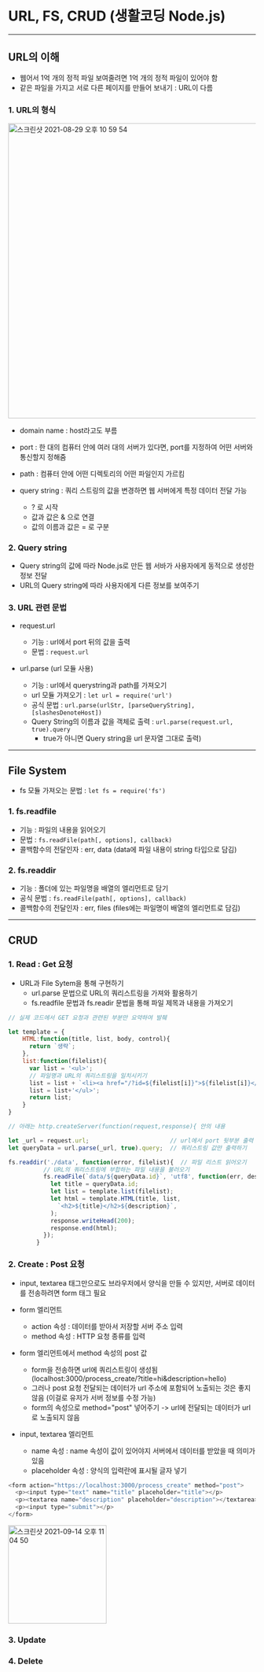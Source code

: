 # URL, FS, CRUD (생활코딩 Node.js)

***

## URL의 이해
- 웹어서 1억 개의 정적 파일 보여줄려면 1억 개의 정적 파일이 있어야 함
- 같은 파일을 가지고 서로 다른 페이지를 만들어 보내기 : URL이 다름

### 1. URL의 형식

<img width="600" alt="스크린샷 2021-08-29 오후 10 59 54" src="https://user-images.githubusercontent.com/80403988/131253144-a4b0b794-8b63-4cec-a290-d281346bbeab.png">

- domain name : host라고도 부름

- port : 한 대의 컴퓨터 안에 여러 대의 서버가 있다면, port를 지정하여 어떤 서버와 통신할지 정해줌

- path : 컴퓨터 안에 어떤 디렉토리의 어떤 파일인지 가르킴

- query string : 쿼리 스트링의 값을 변경하면 웹 서버에게 특정 데이터 전달 가능
  - ? 로 시작
  - 값과 값은 & 으로 연결
  - 값의 이름과 값은 = 로 구분

### 2. Query string
- Query string의 값에 따라 Node.js로 만든 웹 서바가 사용자에게 동적으로 생성한 정보 전달
- URL의 Query string에 따라 사용자에게 다른 정보를 보여주기

### 3. URL 관련 문법
- request.url
  - 기능 : url에서 port 뒤의 값을 출력
  - 문법 : ```request.url```

- url.parse (url 모듈 사용)
  - 기능 : url에서 querystring과 path를 가져오기
  - url 모듈 가져오기 : ```let url = require('url')```
  - 공식 문법 : ```url.parse(urlStr, [parseQueryString], [slashesDenoteHost])```
  - Query String의 이름과 값을 객체로 출력 : ```url.parse(request.url, true).query```
    - true가 아니면 Query string을 url 문자열 그대로 출력)

***

## File System
- fs 모듈 가져오는 문법 : ```let fs = require('fs')```

### 1. fs.readfile
- 기능 : 파일의 내용을 읽어오기
- 문법 : ```fs.readFile(path[, options], callback)```
- 콜백함수의 전달인자 : err, data (data에 파일 내용이 string 타입으로 담김)

### 2. fs.readdir
- 기능 : 폴더에 있는 파일명을 배열의 엘리먼트로 담기
- 공식 문법 : ```fs.readFile(path[, options], callback)```
- 콜백함수의 전달인자 : err, files (files에는 파일명이 배열의 엘리먼트로 담김)

***

## CRUD

### 1. Read : Get 요청

- URL과 File Sytem을 통해 구현하기
  - url.parse 문법으로 URL의 쿼리스트링을 가져와 활용하기
  - fs.readfile 문법과 fs.readir 문법을 통해 파일 제목과 내용을 가져오기

```js
// 실제 코드에서 GET 요청과 관련된 부분만 요약하여 발췌

let template = {
    HTML:function(title, list, body, control){
      return `생략`;
    },
    list:function(filelist){
      var list = '<ul>';
      // 파일명과 URL의 쿼리스트링을 일치시키기
      list = list + `<li><a href="/?id=${filelist[i]}">${filelist[i]}</a></li>`; 
      list = list+'</ul>';
      return list;
    }
}

// 아래는 http.createServer(function(request,response){ 안의 내용

let _url = request.url;                       // url에서 port 뒷부분 출력
let queryData = url.parse(_url, true).query;  // 쿼리스트링 값만 출력하기

fs.readdir('./data', function(error, filelist){  // 파일 리스트 읽어오기
          // URL의 쿼리스트링에 부합하는 파일 내용을 불러오기
          fs.readFile(`data/${queryData.id}`, 'utf8', function(err, description){
            let title = queryData.id;
            let list = template.list(filelist);
            let html = template.HTML(title, list,
              `<h2>${title}</h2>${description}`,
            );
            response.writeHead(200);
            response.end(html);
          });
        }
```

### 2. Create : Post 요청
- input, textarea 태그만으로도 브라우저에서 양식을 만들 수 있지만, 서버로 데이터를 전송하려면 form 태그 필요

- form 엘리먼트
  - action 속성 : 데이터를 받아서 저장할 서버 주소 입력
  - method 속성 : HTTP 요청 종류를 입력

- form 엘리먼트에서 method 속성의 post 값
  - form을 전송하면 url에 쿼리스트링이 생성됨 (localhost:3000/process_create/?title=hi&description=hello)
  - 그러나 post 요청 전달되는 데이터가 url 주소에 포함되어 노출되는 것은 좋지 않음 (이걸로 유저가 서버 정보를 수정 가능)
  - form의 속성으로 method="post" 넣어주기 -> url에 전달되는 데이터가 url로 노출되지 않음

- input, textarea 엘리먼트
  - name 속성 : name 속성이 값이 있어야지 서버에서 데이터를 받았을 때 의미가 있음
  - placeholder 속성 : 양식의 입력란에 표시될 글자 넣기

```js
<form action="https://localhost:3000/process_create" method="post">
  <p><input type="text" name="title" placeholder="title"></p>
  <p><textarea name="description" placeholder="description"></textarea></p>
  <p><input type="submit"></p>
</form>
```

<img width="200" alt="스크린샷 2021-09-14 오후 11 04 50" src="https://user-images.githubusercontent.com/80403988/133275784-79252c8e-b987-415a-a277-75b3e5ec259d.png">

### 3. Update

### 4. Delete


